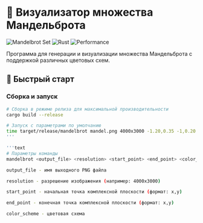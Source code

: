 # 🎨 Визуализатор множества Мандельброта

![Mandelbrot Set](https://img.shields.io/badge/Fractal-Mandelbrot-blueviolet)
![Rust](https://img.shields.io/badge/Language-Rust-orange)
![Performance](https://img.shields.io/badge/Performance-High--Speed-red)

Программа для генерации и визуализации множества Мандельброта с поддержкой различных цветовых схем.

## 🚀 Быстрый старт

### Сборка и запуск

```bash
# Сборка в режиме релиза для максимальной производительности
cargo build --release

# Запуск с параметрами по умолчанию
time target/release/mandelbrot mandel.png 4000x3000 -1.20,0.35 -1,0.20 bluered
'''

'''text
# Параметры команды
mandelbrot <output_file> <resolution> <start_point> <end_point> <color_scheme>

output_file - имя выходного PNG файла

resolution - разрешение изображения (например: 4000x3000)

start_point - начальная точка комплексной плоскости (формат: x,y)

end_point - конечная точка комплексной плоскости (формат: x,y)

color_scheme - цветовая схема
